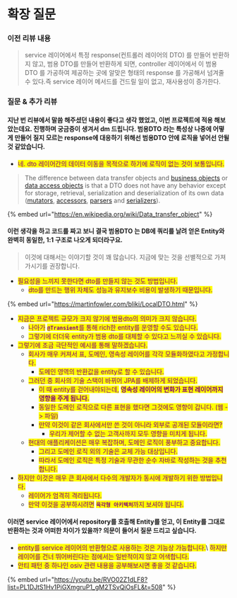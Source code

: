 # 확장 질문

### 이전 리뷰 내용

> &#x20;service 레이어에서 특정 response(컨트롤러 레이어의 DTO) 를 만들어 반환하지 않고, 범용 DTO를 만들어 반환하게 되면, controller 레이어에서 이 범용DTO 를 가공하여 제공하는 곳에 알맞은 형태의 response 를 가공해서 넘겨줄 수 있다.즉 service 레이어 메서드를 건드릴 일이 없고, 재사용성이 증가한다.

### 질문 & 추가 리뷰

#### 지난 번 리뷰에서 말씀 해주셨던 내용이 좋다고 생각 했었고, 이번 프로젝트에 적용 해보았는데요. 진행하며 궁금증이 생겨서 dm 드립니다. 범용DTO 라는 특성상 나중에 어떻게 만들어 질지 모르는 response에 대응하기 위해선 범용DTO 안에 로직을 넣어선 안될 것 같았습니다.

* <mark style="color:purple;">네. dto 레이어간의 데이터 이동을 목적으로 하기에 로직이 없는 것이 보통입니다.</mark>

> The difference between data transfer objects and [business objects](https://en.wikipedia.org/wiki/Business\_object) or [data access objects](https://en.wikipedia.org/wiki/Data\_access\_object) is that a DTO does not have any behavior except for storage, retrieval, serialization and deserialization of its own data ([mutators](https://en.wikipedia.org/wiki/Mutator\_method), [accessors](https://en.wikipedia.org/wiki/Method\_\(computer\_programming\)), [parsers](https://en.wikipedia.org/wiki/Parsing) and [serializers](https://en.wikipedia.org/wiki/Serialization)).

{% embed url="https://en.wikipedia.org/wiki/Data_transfer_object" %}

#### 이런 생각을 하고 코드를 짜고 보니 결국 범용DTO 는 DB에 쿼리를 날려 얻은 Entity와 완벽히 동일한, 1:1 구조로 나오게 되더라구요.

> 이것에 대해서는 이야기할 것이 꽤 많습니다. 지금에 맞는 것을 선별적으로 가져가시기를 권장합니다.

* <mark style="color:purple;">필요성을 느끼지 못한다면 dto를 만들지 않는 것도 방법입니다.</mark>&#x20;
  * <mark style="color:purple;">dto를 만드는 행위 자체도 성능과 유지보수 비용이 발생하기 때문입니다.</mark>

{% embed url="https://martinfowler.com/bliki/LocalDTO.html" %}

* <mark style="color:purple;">지금은 프로젝트 규모가 크지 않기에 범용dto의 의미가 크지 않습니다.</mark>
  * <mark style="color:purple;">나아가</mark> <mark style="color:purple;"></mark><mark style="color:purple;">**`@Transient`**</mark><mark style="color:purple;">를 통해 rich한 entity를 운영할 수도 있습니다.</mark>
  * <mark style="color:purple;">그렇기에 더더욱 entity가 범용 dto를 대체할 수 있다고 느끼실 수 있습니다.</mark>
* <mark style="color:purple;">그렇기에 조금 극단적인 예시를 통해 말하겠습니다.</mark>
  * <mark style="color:purple;">회사가 매우 커져서 표, 도메인, 영속성 레이어를 각각 모듈화하였다고 가정합니다.</mark>
    * <mark style="color:purple;">도메인 영역의 반환값을 entity로 할 수 있습니다.</mark>
  * <mark style="color:purple;">그러던 중 회사의 기술 스택이 바뀌어 JPA를 배제하게 되었습니다.</mark>
    * <mark style="color:purple;">이 때 entity를 걷어내야되는데,</mark> <mark style="color:purple;"></mark><mark style="color:purple;">**영속성 레이어의 변화가 표현 레이어까지 영향을 주게 됩니다.**</mark>
    * <mark style="color:purple;">동일한 도메인 로직으로 다른 표현을 했다면 그것에도 영향이 갑니다. (웹 -> 파일)</mark>
    * <mark style="color:purple;">만약 이것이 같은 회사에서만 쓴 것이 아니라 외부로 공개된 모듈이라면?</mark>&#x20;
      * <mark style="color:purple;">우리가 제어할 수 없는 고객사까지 모두 영향을 미치게 됩니다.</mark>
  * <mark style="color:purple;">현대의 애플리케이션은 매우 복잡하며, 도메인 로직이 풍부하고 중요합니다.</mark>
    * <mark style="color:purple;">그리고 도메인 로직 외의 기술은 교체 가능 대상입니다.</mark>
    * <mark style="color:purple;">따라서 도메인 로직은 특정 기술과 무관한 순수 자바로 작성하는 것을 추천합니다.</mark>
* <mark style="color:purple;">하지만 이것은 매우 큰 회사에서 다수의 개발자가 동시에 개발하기 위한 방법입니다.</mark>
  * <mark style="color:purple;">레이어가 엄격히 격리됩니다.</mark>
  * <mark style="color:purple;">만약 이것을 공부하시려면</mark> <mark style="color:purple;"></mark><mark style="color:purple;">**`육각형 아키텍처`**</mark><mark style="color:purple;">까지 보셔야 됩니다.</mark>

#### 이러면 service 레이어에서 repository를 호출해 Entity를 얻고, 이 Entity를 그대로 반환하는 것과 어떠한 차이가 있을까? 의문이 들어서 질문 드리고 싶습니다.

* <mark style="color:purple;">entity를 service 레이어의 반환형으로 사용하는 것은 기능상 가능합니다.</mark>\ <mark style="color:purple;">하지만 레이어를 건너 뛰어버린다는 점에서는 일반적이지 않고 어색합니다.</mark>
* <mark style="color:purple;">안티 패턴 중 하나인 osiv 관련 내용을 공부해보시면 좋을 것 같습니다.</mark>

{% embed url="https://youtu.be/RVO02Z1dLF8?list=PL1DJtS1Hv1PiGXmgruP1_gM2TSvQiOsFL&t=508" %}

<mark style="color:purple;"></mark>
